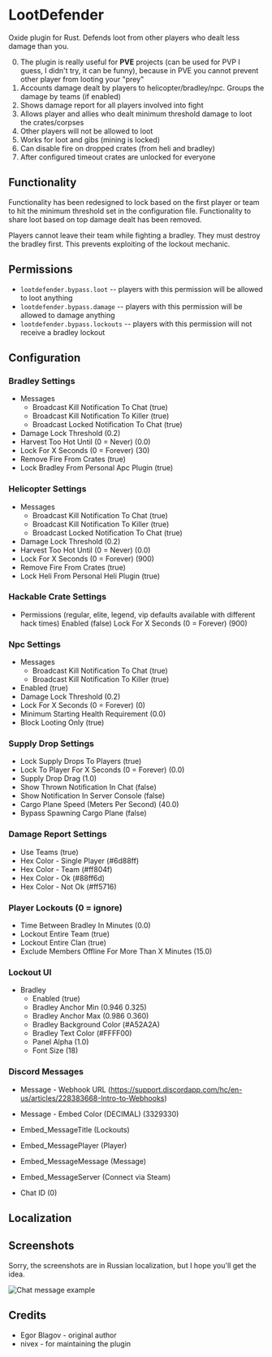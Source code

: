 # LootDefender

Oxide plugin for Rust. Defends loot from other players who dealt less damage than you.

0. The plugin is really useful for **PVE** projects (can be used for PVP I guess, I didn't try, it can be funny), because in PVE you cannot prevent other player from looting your "prey"
1. Accounts damage dealt by players to helicopter/bradley/npc. Groups the damage by teams (if enabled)
2. Shows damage report for all players involved into fight
3. Allows player and allies who dealt minimum threshold damage to loot the crates/corpses
4. Other players will not be allowed to loot
5. Works for loot and gibs (mining is locked)
6. Can disable fire on dropped crates (from heli and bradley)
7. After configured timeout crates are unlocked for everyone

## Functionality

Functionality has been redesigned to lock based on the first player or team to hit the minimum threshold set in the configuration file. Functionality to share loot based on top damage dealt has been removed.

Players cannot leave their team while fighting a bradley. They must destroy the bradley first. This prevents exploiting of the lockout mechanic.

## Permissions

- `lootdefender.bypass.loot` -- players with this permission will be allowed to loot anything
- `lootdefender.bypass.damage` -- players with this permission will be allowed to damage anything
- `lootdefender.bypass.lockouts` -- players with this permission will not receive a bradley lockout

## Configuration

### Bradley Settings

- Messages
  - Broadcast Kill Notification To Chat (true)
  - Broadcast Kill Notification To Killer (true)
  - Broadcast Locked Notification To Chat (true)
- Damage Lock Threshold (0.2)
- Harvest Too Hot Until (0 = Never) (0.0)
- Lock For X Seconds (0 = Forever) (30)
- Remove Fire From Crates (true)
- Lock Bradley From Personal Apc Plugin (true)
  
### Helicopter Settings

- Messages
  - Broadcast Kill Notification To Chat (true)
  - Broadcast Kill Notification To Killer (true)
  - Broadcast Locked Notification To Chat (true)
- Damage Lock Threshold (0.2)
- Harvest Too Hot Until (0 = Never) (0.0)
- Lock For X Seconds (0 = Forever) (900)
- Remove Fire From Crates (true)
- Lock Heli From Personal Heli Plugin (true)
  
### Hackable Crate Settings

- Permissions (regular, elite, legend, vip defaults available with different hack times)
    Enabled (false)
    Lock For X Seconds (0 = Forever) (900)
  
### Npc Settings

- Messages
  - Broadcast Kill Notification To Chat (true)
  - Broadcast Kill Notification To Killer (true)
- Enabled (true)
- Damage Lock Threshold (0.2)
- Lock For X Seconds (0 = Forever) (0)
- Minimum Starting Health Requirement (0.0)
- Block Looting Only (true)
  
### Supply Drop Settings

- Lock Supply Drops To Players (true)
- Lock To Player For X Seconds (0 = Forever) (0.0)
- Supply Drop Drag (1.0)
- Show Thrown Notification In Chat (false)
- Show Notification In Server Console (false)
- Cargo Plane Speed (Meters Per Second) (40.0)
- Bypass Spawning Cargo Plane (false)
  
### Damage Report Settings

- Use Teams (true)
- Hex Color - Single Player (#6d88ff)
- Hex Color - Team (#ff804f)
- Hex Color - Ok (#88ff6d)
- Hex Color - Not Ok (#ff5716)
  
### Player Lockouts (0 = ignore)

- Time Between Bradley In Minutes (0.0)
- Lockout Entire Team (true)
- Lockout Entire Clan (true)
- Exclude Members Offline For More Than X Minutes (15.0)
  
### Lockout UI

- Bradley
  - Enabled (true)
  - Bradley Anchor Min (0.946 0.325)
  - Bradley Anchor Max (0.986 0.360)
  - Bradley Background Color (#A52A2A)
  - Bradley Text Color (#FFFF00)
  - Panel Alpha (1.0)
  - Font Size (18)

### Discord Messages

- Message - Webhook URL (<https://support.discordapp.com/hc/en-us/articles/228383668-Intro-to-Webhooks>)
- Message - Embed Color (DECIMAL) (3329330)
- Embed_MessageTitle (Lockouts)
- Embed_MessagePlayer (Player)
- Embed_MessageMessage (Message)
- Embed_MessageServer (Connect via Steam)
  
- Chat ID (0)

## Localization

## Screenshots

Sorry, the screenshots are in Russian localization, but I hope you'll get the idea.

![Chat message example](https://i.imgur.com/viLlSZI.jpg)

## Credits

- Egor Blagov - original author
- nivex - for maintaining the plugin
